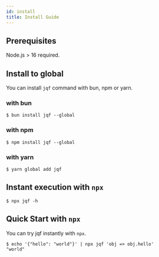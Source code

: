```yaml
---
id: install
title: Install Guide
---
```


## Prerequisites

Node.js > 16 required.

## Install to global

You can install `jqf` command with bun, npm or yarn.

### with bun

```shell
$ bun install jqf --global
```

### with npm

```shell
$ npm install jqf --global
```

### with yarn

```shell
$ yarn global add jqf
```

## Instant execution with `npx`

```shell
$ npx jqf -h
```

## Quick Start with `npx`

You can try jqf instantly with `npx`.

```shell
$ echo '{"hello": "world"}' | npx jqf 'obj => obj.hello'
"world"
```
